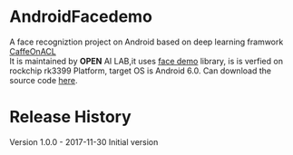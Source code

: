  # AndroidFacedemo
A face recogniztion project on Android based on deep learning framwork [CaffeOnACL](https://github.com/OAID/CaffeOnACL) <br>
It is maintained by **OPEN** AI LAB,it uses [face demo](https://github.com/OAID/face-demo) library, is is verfied on rockchip rk3399 Platform, target OS is Android 6.0. Can download the source code [here](https://github.com/OAID/AndroidFacedemo).
 
# Release History
  
Version 1.0.0 - 2017-11-30
Initial version
